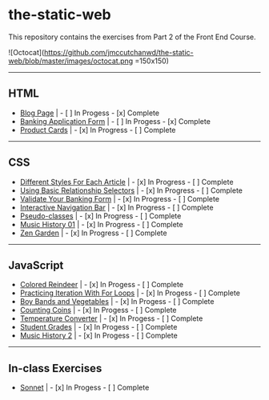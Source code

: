 # the-static-web

This repository contains the exercises from Part 2 of the Front End Course.

![Octocat](https://github.com/jmccutchanwd/the-static-web/blob/master/images/octocat.png =150x150)

***

## HTML

* [Blog Page](https://github.com/jmccutchanwd/the-static-web/tree/master/blog) | - [ ] In Progess - [x] Complete
* [Banking Application Form](https://github.com/jmccutchanwd/the-static-web/tree/master/banking-form) | - [ ] In Progess - [x] Complete
* [Product Cards](https://github.com/jmccutchanwd/the-static-web/tree/master/productcards) | - [x] In Progress - [ ] Complete

***

## CSS

* [Different Styles For Each Article](https://github.com/jmccutchanwd/the-static-web/tree/master/articles) | - [x] In Progress - [ ] Complete 
* [Using Basic Relationship Selectors](https://github.com/jmccutchanwd/the-static-web/tree/master/css-selectors) | - [x] In Progress - [ ] Complete
* [Validate Your Banking Form](https://github.com/jmccutchanwd/the-static-web/tree/master/validate-application) | - [x] In Progress - [ ] Complete
* [Interactive Navigation Bar](https://github.com/jmccutchanwd/the-static-web/tree/master/interactive-navigation) | - [x] In Progress - [ ] Complete
* [Pseudo-classes](https://github.com/jmccutchanwd/the-static-web/tree/master/pseudo-classes) | - [x] In Progress - [ ] Complete
* [Music History 01](https://github.com/jmccutchanwd/musichistory-boilerplate) | - [x] In Progress - [ ] Complete
* [Zen Garden](https://github.com/jmccutchanwd/the-static-web/tree/master/zen-garden) | - [x] In Progress - [ ] Complete


***

## JavaScript

* [Colored Reindeer](https://github.com/jmccutchanwd/the-static-web/tree/master/reindeer) | - [x] In Progess - [ ] Complete
* [Practicing Iteration With For Loops](https://github.com/jmccutchanwd/the-static-web/tree/master/for-loops) | - [x] In Progess - [ ] Complete
* [Boy Bands and Vegetables](https://github.com/nashville-software-school/front-end-milestones/blob/master/2-the-static-web/exercises/SW_JS_BOYBANDS.md) | - [x] In Progess - [ ] Complete
* [Counting Coins](https://github.com/jmccutchanwd/the-static-web/tree/master/coins) | - [x] In Progess - [ ] Complete
* [Temperature Converter](https://github.com/jmccutchanwd/the-static-web/tree/master/converter) | - [x] In Progess - [ ] Complete
* [Student Grades](https://github.com/jmccutchanwd/the-static-web/tree/master/grades) | - [x] In Progess - [ ] Complete
* [Music History 2](https://github.com/jmccutchanwd/musichistory-boilerplate/tree/version-2) | - [x] In Progess - [ ] Complete

***

## In-class Exercises

* [Sonnet](https://github.com/jmccutchanwd/the-static-web/tree/master/sonnet) | - [x] In Progess - [ ] Complete
